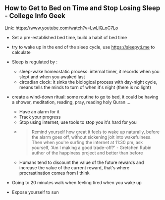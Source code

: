 ## How to Get to Bed on Time and Stop Losing Sleep - College Info Geek
Link: https://www.youtube.com/watch?v=LwLIQ_oC7Lo

- Set a pre-established bed time, build a habit of bed time
- try to wake up in the end of the sleep cycle, use https://sleepyti.me to calculate
- Sleep is regulated by :
  - sleep-wake homeostatic process: internal timer, it records when you slept and when you awaked last 
  - circadian clock: it sinks the biological process with day-night cycle, means tells the minds to turn of when it's night (there is no light)
- create a wind-down ritual: some routine to go to bed, it could be having a shower, meditation, reading, pray, reading holy Quran ...
  - Have an alarm for it
  - Track your progress
  - Stop using internet, use tools to stop you it's hard for you
  - > Remind yourself how great it feels to wake up naturally, before the alarm goes off, without sickening jolt into wakefulness. Then when you're surfing the internet at 11:30 pm, ask yourself, 'Am I making a good trade-off?' - Gretchen Rubin author of the happiness project and better than before
  - Humans tend to discount the value of the future rewards and increase the value of the current reward, that's where procrastination comes from I think
  
  

- Going to 20 minutes walk when feeling tired when you wake up 
- Expose yourself to sun